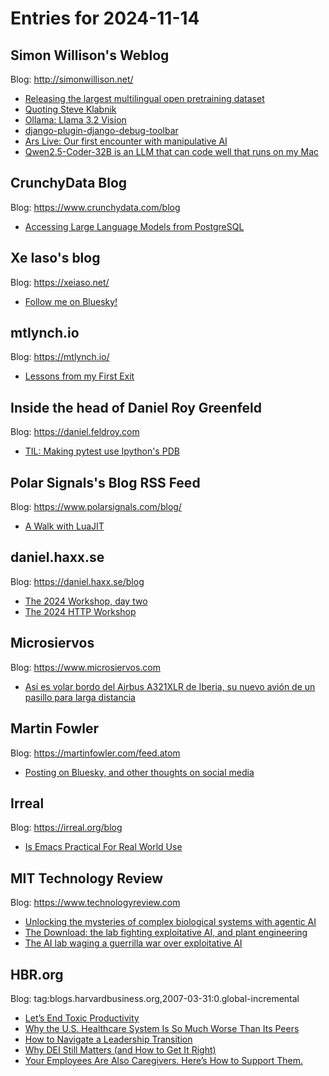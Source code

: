 # Entries for 2024-11-14
## Simon Willison's Weblog 
Blog: http://simonwillison.net/ 

- [Releasing the largest multilingual open pretraining dataset](https://simonwillison.net/2024/Nov/14/releasing-the-largest-multilingual-open-pretraining-dataset/#atom-everything)
- [Quoting Steve Klabnik](https://simonwillison.net/2024/Nov/13/steve-klabnik/#atom-everything)
- [Ollama: Llama 3.2 Vision](https://simonwillison.net/2024/Nov/13/ollama-llama-vision/#atom-everything)
- [django-plugin-django-debug-toolbar](https://simonwillison.net/2024/Nov/13/django-plugin-django-debug-toolbar/#atom-everything)
- [Ars Live: Our first encounter with manipulative AI](https://simonwillison.net/2024/Nov/12/ars-live/#atom-everything)
- [Qwen2.5-Coder-32B is an LLM that can code well that runs on my Mac](https://simonwillison.net/2024/Nov/12/qwen25-coder/#atom-everything)
## CrunchyData Blog 
Blog: https://www.crunchydata.com/blog 

- [ Accessing Large Language Models from PostgreSQL ](https://www.crunchydata.com/blog/accessing-large-language-models-from-postgresql)
## Xe Iaso's blog 
Blog: https://xeiaso.net/ 

- [Follow me on Bluesky!](https://xeiaso.net/notes/2024/follow-bluesky/)
## mtlynch.io 
Blog: https://mtlynch.io/ 

- [Lessons from my First Exit](https://mtlynch.io/lessons-from-my-first-exit/)
## Inside the head of Daniel Roy Greenfeld 
Blog: https://daniel.feldroy.com 

- [TIL: Making pytest use Ipython's PDB](https://daniel.feldroy.com/posts/til-2024-11-making-pytest-use-ipython's-pdb)
## Polar Signals's Blog RSS Feed 
Blog: https://www.polarsignals.com/blog/ 

- [A Walk with LuaJIT](https://www.polarsignals.com/blog/posts/2024/11/13/lua-unwinding/)
## daniel.haxx.se 
Blog: https://daniel.haxx.se/blog 

- [The 2024 Workshop, day two](https://daniel.haxx.se/blog/2024/11/13/the-2024-workshop-day-two/)
- [The 2024 HTTP Workshop](https://daniel.haxx.se/blog/2024/11/13/the-2024-http-workshop/)
## Microsiervos 
Blog: https://www.microsiervos.com 

- [Así es volar bordo del Airbus A321XLR de Iberia, su nuevo avión de un pasillo para larga distancia](https://www.microsiervos.com/archivo/aerotrastorno/volar-bordo-nuevo-airbus-a321xlr-iberia-larga-distancia.html)
## Martin Fowler 
Blog: https://martinfowler.com/feed.atom 

- [Posting on Bluesky, and other thoughts on social media](https://martinfowler.com/articles/2024-social-media.html)
## Irreal 
Blog: https://irreal.org/blog 

- [Is Emacs Practical For Real World Use](https://irreal.org/blog/?p=12577)
## MIT Technology Review 
Blog: https://www.technologyreview.com 

- [Unlocking the mysteries of complex biological systems with agentic AI](https://www.technologyreview.com/2024/11/13/1106750/unlocking-the-mysteries-of-complex-biological-systems-with-agentic-ai/)
- [The Download: the lab fighting exploitative AI, and plant engineering](https://www.technologyreview.com/2024/11/13/1106862/the-download-the-lab-fighting-exploitative-ai-and-plant-engineering/)
- [The AI lab waging a guerrilla war over exploitative AI](https://www.technologyreview.com/2024/11/13/1106837/ai-data-posioning-nightshade-glaze-art-university-of-chicago-exploitation/)
## HBR.org 
Blog: tag:blogs.harvardbusiness.org,2007-03-31:0.global-incremental 

- [Let’s End Toxic Productivity](https://hbr.org/2024/11/lets-end-toxic-productivity)
- [Why the U.S. Healthcare System Is So Much Worse Than Its Peers](https://hbr.org/2024/11/why-the-u-s-healthcare-system-is-so-much-worse-than-its-peers)
- [How to Navigate a Leadership Transition](https://hbr.org/podcast/2024/11/how-to-navigate-a-leadership-transition)
- [Why DEI Still Matters (and How to Get It Right)](https://hbr.org/podcast/2024/11/why-dei-still-matters-and-how-to-get-it-right)
- [Your Employees Are Also Caregivers. Here’s How to Support Them.](https://hbr.org/2024/11/your-employees-are-also-caregivers-heres-how-to-support-them)